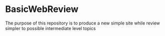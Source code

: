 # BasicWebReview
The purpose of this repository is to produce a new simple site while review simpler to possible intermediate level topics
